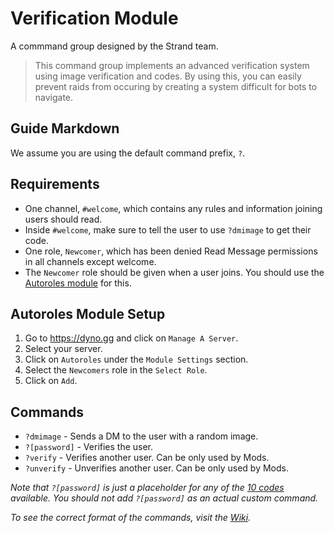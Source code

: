 # Verification Module
A commmand group designed by the Strand team.
> This command group implements an advanced verification system using image verification and codes.
> By using this, you can easily prevent raids from occuring by creating a system difficult for bots to navigate. 

## Guide Markdown
We assume you are using the default command prefix, `?`.  

## Requirements
* One channel, `#welcome`, which contains any rules and information joining users should read.
* Inside `#welcome`, make sure to tell the user to use `?dmimage` to get their code.
* One role, `Newcomer`, which has been denied Read Message permissions in all channels except welcome.
* The `Newcomer` role should be given when a user joins. You should use the [Autoroles module](https://github.com/Strand-Custom-Commands/Strand-Custom-Commands/blob/master/Commands/Verification%20Module/readme.md#autoroles-modules-setup) for this.

## Autoroles Module Setup
1. Go to https://dyno.gg and click on `Manage A Server`.
2. Select your server.
3. Click on `Autoroles` under the `Module Settings` section.
4. Select the `Newcomers` role in the `Select Role`.
5. Click on `Add`.

## Commands
* `?dmimage` - Sends a DM to the user with a random image.
* `?[password]` - Verifies the user.   
* `?verify` - Verifies another user. Can be only used by Mods.
* `?unverify` - Unverifies another user. Can be only used by Mods.

*Note that `?[password]` is just a placeholder for any of the [10 codes](https://github.com/Strand-Custom-Commands/Strand-Custom-Commands/blob/master/Commands/Verification%20Module/codes.md) available.
You should not add `?[password]` as an actual custom command.*

*To see the correct format of the commands, visit the [Wiki](https://github.com/Strand-Custom-Commands/Strand-Custom-Commands/wiki).*
